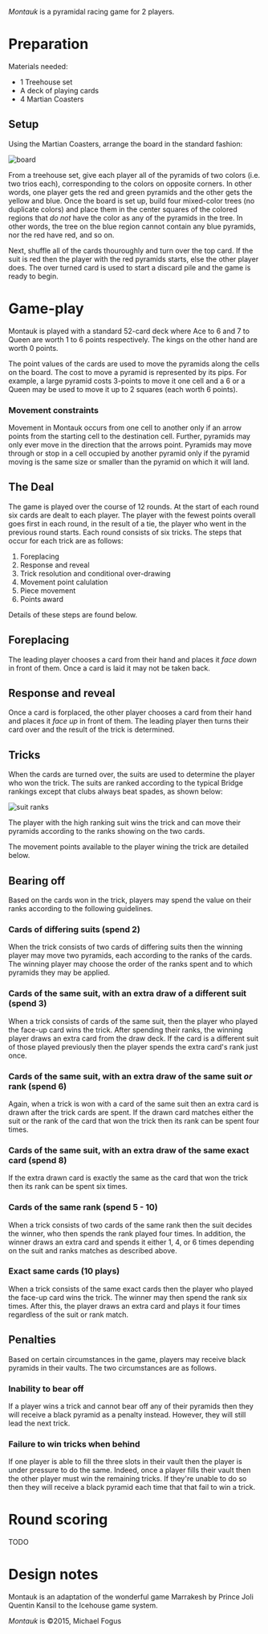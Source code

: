 *Montauk* is a pyramidal racing game for 2 players.

Preparation
===========

Materials needed:

 * 1 Treehouse set
 * A deck of playing cards
 * 4 Martian Coasters

Setup
-----

Using the Martian Coasters, arrange the board in the standard fashion:

![board](https://raw.githubusercontent.com/fogus/spiel/master/pyramidenspiel/montauk/graphics/board.png)

From a treehouse set, give each player all of the pyramids of two colors (i.e. two trios each), corresponding to the colors on opposite corners.  In other words, one player gets the red and green pyramids and the other gets the yellow and blue.  Once the board is set up, build four mixed-color trees (no duplicate colors) and place them in the center squares of the colored regions that *do not* have the color as any of the pyramids in the tree.  In other words, the tree on the blue region cannot contain any blue pyramids, nor the red have red, and so on.

Next, shuffle all of the cards thouroughly and turn over the top card.  If the suit is red then the player with the red pyramids starts, else the other player does.  The over turned card is used to start a discard pile and the game is ready to begin.

Game-play
=========

Montauk is played with a standard 52-card deck where Ace to 6 and 7 to Queen are worth 1 to 6 points respectively.  The kings on the other hand are worth 0 points.

The point values of the cards are used to move the pyramids along the cells on the board.  The cost to move a pyramid is represented by its pips.  For example, a large pyramid costs 3-points to move it one cell and a 6 or a Queen may be used to move it up to 2 squares (each worth 6 points). 

### Movement constraints

Movement in Montauk occurs from one cell to another only if an arrow points from the starting cell to the destination cell.  Further, pyramids may only ever move in the direction that the arrows point.  Pyramids may move through or stop in a cell occupied by another pyramid only if the pyramid moving is the same size or smaller than the pyramid on which it will land.

The Deal
--------

The game is played over the course of 12 rounds.  At the start of each round six cards are dealt to each player.  The player with the fewest points overall goes first in each round, in the result of a tie, the player who went in the previous round starts.  Each round consists of six tricks.  The steps that occur for each trick are as follows:

 1. Foreplacing
 2. Response and reveal
 3. Trick resolution and conditional over-drawing
 4. Movement point calulation
 5. Piece movement
 6. Points award

Details of these steps are found below. 

Foreplacing 
-----------

The leading player chooses a card from their hand and places it *face down* in front of them.  Once a card is laid it may not be taken back.

Response and reveal
--------------------

Once a card is forplaced, the other player chooses a card from their hand and places it *face up* in front of them.  The leading player then turns their card over and the result of the trick is determined.

Tricks
------

When the cards are turned over, the suits are used to determine the player who won the trick.  The suits are ranked according to the typical Bridge rankings except that clubs always beat spades, as shown below:

![suit ranks](https://raw.githubusercontent.com/fogus/spiel/master/pyramidenspiel/montauk/graphics/suit-ranks.png)

The player with the high ranking suit wins the trick and can move their pyramids according to the ranks showing on the two cards.

The movement points available to the player wining the trick are detailed below.

Bearing off
-----------

Based on the cards won in the trick, players may spend the value on their ranks according to the following guidelines.

### Cards of differing suits (spend 2)

When the trick consists of two cards of differing suits then the winning player may move two pyramids, each according to the ranks of the cards.  The winning player may choose the order of the ranks spent and to which pyramids they may be applied.

### Cards of the same suit, with an extra draw of a different suit (spend 3)

When a trick consists of cards of the same suit, then the player who played the face-up card wins the trick.  After spending their ranks, the winning player draws an extra card from the draw deck.  If the card is a different suit of those played previously then the player spends the extra card's rank just once.

### Cards of the same suit, with an extra draw of the same suit *or* rank (spend 6)

Again, when a trick is won with a card of the same suit then an extra card is drawn after the trick cards are spent.  If the drawn card matches either the suit or the rank of the card that won the trick then its rank can be spent four times.

### Cards of the same suit, with an extra draw of the same exact card (spend 8)

If the extra drawn card is exactly the same as the card that won the trick then its rank can be spent six times.

### Cards of the same rank (spend 5 - 10)

When a trick consists of two cards of the same rank then the suit decides the winner, who then spends the rank played four times.  In addition, the winner draws an extra card and spends it either 1, 4, or 6 times depending on the suit and ranks matches as described above.

### Exact same cards (10 plays)

When a trick consists of the same exact cards then the player who played the face-up card wins the trick.  The winner may then spend the rank six times.  After this, the player draws an extra card and plays it four times regardless of the suit or rank match.

Penalties
---------

Based on certain circumstances in the game, players may receive black pyramids in their vaults.  The two circumstances are as follows.

### Inability to bear off

If a player wins a trick and cannot bear off any of their pyramids then they will receive a black pyramid as a penalty instead.  However, they will still lead the next trick.

### Failure to win tricks when behind

If one player is able to fill the three slots in their vault then the player is under pressure to do the same.  Indeed, once a player fills their vault then the other player must win the remaining tricks.  If they're unable to do so then they will receive a black pyramid each time that that fail to win a trick.

Round scoring
=============

TODO

Design notes
============

Montauk is an adaptation of the wonderful game Marrakesh by Prince Joli Quentin Kansil to the Icehouse game system.


*Montauk* is &copy;2015, Michael Fogus

